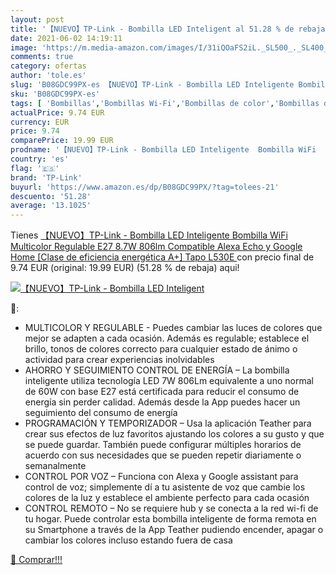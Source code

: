 ```yaml
---
layout: post
title: '【NUEVO】TP-Link - Bombilla LED Inteligent al 51.28 % de rebaja'
date: 2021-06-02 14:19:11
image: 'https://m.media-amazon.com/images/I/31iQOaFS2iL._SL500_._SL400_.jpg'
comments: true
category: ofertas
author: 'tole.es'
slug: 'B08GDC99PX-es 【NUEVO】TP-Link - Bombilla LED Inteligente Bombilla WiFi...'
sku: 'B08GDC99PX-es'
tags: [ 'Bombillas','Bombillas Wi-Fi','Bombillas de color','Bombillas de uso específico','Iluminación','alexa','google','home','tp-link', ]
actualPrice: 9.74 EUR
currency: EUR
price: 9.74
comparePrice: 19.99 EUR
prodname: '【NUEVO】TP-Link - Bombilla LED Inteligente  Bombilla WiFi  Multicolor  Regulable  E27  8.7W 806lm  Compatible Alexa  Echo y Google Home  [Clase de eficiencia energética A+]  Tapo L530E '
country: 'es'
flag: '🇪🇸'
brand: 'TP-Link'
buyurl: 'https://www.amazon.es/dp/B08GDC99PX/?tag=tolees-21'
descuento: '51.28'
average: '13.1025'
---
```


Tienes [【NUEVO】TP-Link - Bombilla LED Inteligente  Bombilla WiFi  Multicolor  Regulable  E27  8.7W 806lm  Compatible Alexa  Echo y Google Home  [Clase de eficiencia energética A+]  Tapo L530E ](https://www.amazon.es/dp/B08GDC99PX/?tag=tolees-21) con precio final de  9.74 EUR (original: 19.99 EUR) (51.28 %  de rebaja) aqui!

[![【NUEVO】TP-Link - Bombilla LED Inteligent](https://m.media-amazon.com/images/I/31iQOaFS2iL._SL500_._SL400_.jpg)](https://www.amazon.es/dp/B08GDC99PX/?tag=tolees-21)

🔎:

- MULTICOLOR Y REGULABLE - Puedes cambiar las luces de colores que mejor se adapten a cada ocasión. Además es regulable; establece el brillo, tonos de colores correcto para cualquier estado de ánimo o actividad para crear experiencias inolvidables
- AHORRO Y SEGUIMIENTO CONTROL DE ENERGÍA – La bombilla inteligente utiliza tecnología LED 7W 806Lm equivalente a uno normal de 60W con base E27 está certificada para reducir el consumo de energía sin perder calidad. Además desde la App puedes hacer un seguimiento del consumo de energía
- PROGRAMACIÓN Y TEMPORIZADOR – Usa la aplicación Teather para crear sus efectos de luz favoritos ajustando los colores a su gusto y que se puede guardar. También puede configurar múltiples horarios de acuerdo con sus necesidades que se pueden repetir diariamente o semanalmente
- CONTROL POR VOZ – Funciona con Alexa y Google assistant para control de voz; simplemente dí a tu asistente de voz que cambie los colores de la luz y establece el ambiente perfecto para cada ocasión
- CONTROL REMOTO – No se requiere hub y se conecta a la red wi-fi de tu hogar. Puede controlar esta bombilla inteligente de forma remota en su Smartphone a través de la App Teather pudiendo encender, apagar o cambiar los colores incluso estando fuera de casa

[🛒 Comprar!!!](https://www.amazon.es/dp/B08GDC99PX/?tag=tolees-21)
